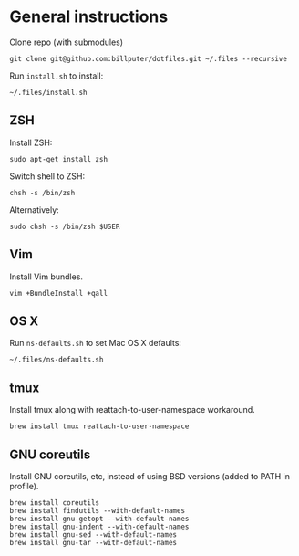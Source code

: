 General instructions
==============================

Clone repo (with submodules)

    git clone git@github.com:billputer/dotfiles.git ~/.files --recursive

Run `install.sh` to install:

    ~/.files/install.sh

ZSH
---

Install ZSH:

    sudo apt-get install zsh

Switch shell to ZSH:

    chsh -s /bin/zsh

Alternatively:

    sudo chsh -s /bin/zsh $USER

Vim
---

Install Vim bundles.

    vim +BundleInstall +qall


OS X
-----

Run `ns-defaults.sh` to set Mac OS X defaults:

    ~/.files/ns-defaults.sh

## tmux

Install tmux along with reattach-to-user-namespace workaround.

    brew install tmux reattach-to-user-namespace

## GNU coreutils

Install GNU coreutils, etc, instead of using BSD versions (added to PATH in profile).

    brew install coreutils
    brew install findutils --with-default-names
    brew install gnu-getopt --with-default-names
    brew install gnu-indent --with-default-names
    brew install gnu-sed --with-default-names
    brew install gnu-tar --with-default-names
